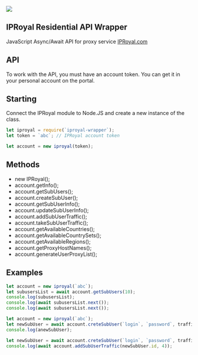 ![](https://iproyal.com/wp-content/uploads/2018/11/Logo-1.png)
## IPRoyal Residential API Wrapper

JavaScript Async/Await API for proxy service [IPRoyal.com](https://iproyal.com/)

## API

To work with the API, you must have an account token. 
You can get it in your personal account on the portal.

## Starting

Connect the IPRoyal module to Node.JS and create a new instance of the class.

```javascript
let iproyal = require(`iproyal-wrapper`);
let token = `abc`; // IPRoyal account token

let account = new iproyal(token);
```

## Methods
* new IPRoyal();
* account.getInfo();
* account.getSubUsers();
* account.createSubUser();
* account.getSubUserInfo();
* account.updateSubUserInfo();
* account.addSubUserTraffic();
* account.takeSubUserTraffic();
* account.getAvailableCountries();
* account.getAvailableCountrySets();
* account.getAvailableRegions();
* account.getProxyHostNames();
* account.generateUserProxyList();

## Examples

```javascript
let account = new iproyal(`abc`);
let subusersList = await account.getSubUsers(10);
console.log(subusersList);
console.log(await subusersList.next());
console.log(await subusersList.next());
```

```javascript
let account = new iproyal(`abc`);
let newSubUser = await account.creteSubUser(`login`, `password`, traffic);
console.log(anewSubUser);
```

```javascript
let newSubUser = await account.creteSubUser(`login`, `password`, traffic);
console.log(await account.addSubUserTraffic(newSubUser.id, 4));
```
